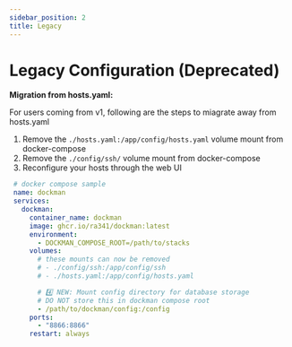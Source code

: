 ```yaml
---
sidebar_position: 2
title: Legacy
---
```


# Legacy Configuration (Deprecated)

**Migration from hosts.yaml:**

For users coming from v1, following are the steps to miagrate away from hosts.yaml

1. Remove the `./hosts.yaml:/app/config/hosts.yaml` volume mount from docker-compose
2. Remove the `./config/ssh/` volume mount from docker-compose
3. Reconfigure your hosts through the web UI

```yaml title="docker-compose.yaml"
 # docker compose sample
 name: dockman
 services:
   dockman:
     container_name: dockman
     image: ghcr.io/ra341/dockman:latest
     environment:
       - DOCKMAN_COMPOSE_ROOT=/path/to/stacks
     volumes:
       # these mounts can now be removed
       # - ./config/ssh:/app/config/ssh
       # - ./hosts.yaml:/app/config/hosts.yaml

       # 4️⃣ NEW: Mount config directory for database storage
       # DO NOT store this in dockman compose root
       - /path/to/dockman/config:/config
     ports:
       - "8866:8866"
     restart: always
```

